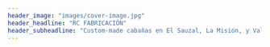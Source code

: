 ```yaml
---
header_image: "images/cover-image.jpg"
header_headline: "RC FABRICACIÓN"
header_subheadline: "Custom-made cabañas en El Sauzal, La Misión, y Valle de Guadalupe"
---
```


